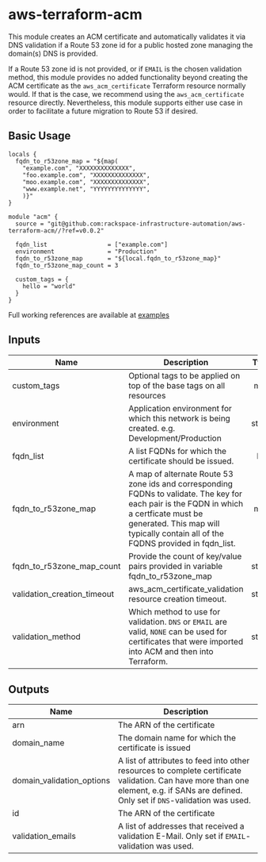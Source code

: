 # aws-terraform-acm

This module creates an ACM certificate and automatically validates it via DNS validation if a Route 53 zone id for a
public hosted zone managing the domain(s) DNS is provided.

If a Route 53 zone id is not provided, or if `EMAIL` is the chosen validation method, this module provides no added
functionality beyond creating the ACM certificate as the `aws_acm_certificate` Terraform resource normally would. If
that is the case, we recommend using the `aws_acm_certificate` resource directly. Nevertheless, this module supports
either use case in order to facilitate a future migration to Route 53 if desired.

## Basic Usage

```hcl
locals {
  fqdn_to_r53zone_map = "${map(
    "example.com", "XXXXXXXXXXXXXX",
    "foo.example.com", "XXXXXXXXXXXXXX",
    "moo.example.com", "XXXXXXXXXXXXXX",
    "www.example.net", "YYYYYYYYYYYYYY",
    )}"
}

module "acm" {
  source = "git@github.com:rackspace-infrastructure-automation/aws-terraform-acm//?ref=v0.0.2"

  fqdn_list                 = ["example.com"]
  environment               = "Production"
  fqdn_to_r53zone_map       = "${local.fqdn_to_r53zone_map}"
  fqdn_to_r53zone_map_count = 3

  custom_tags = {
    hello = "world"
  }
}

```

Full working references are available at [examples](examples)

## Inputs

| Name | Description | Type | Default | Required |
|------|-------------|:----:|:-----:|:-----:|
| custom\_tags | Optional tags to be applied on top of the base tags on all resources | map | `<map>` | no |
| environment | Application environment for which this network is being created. e.g. Development/Production | string | `"Development"` | no |
| fqdn\_list | A list FQDNs for which the certificate should be issued. | list | `<list>` | no |
| fqdn\_to\_r53zone\_map | A map of alternate Route 53 zone ids and corresponding FQDNs to validate. The key for each pair is the FQDN in which a certficate must be generated. This map will typically contain all of the FQDNS provided in fqdn_list. | map | `<map>` | no |
| fqdn\_to\_r53zone\_map\_count | Provide the count of key/value pairs provided in variable fqdn_to_r53zone_map | string | `"0"` | no |
| validation\_creation\_timeout | aws_acm_certificate_validation resource creation timeout. | string | `"45m"` | no |
| validation\_method | Which method to use for validation. `DNS` or `EMAIL` are valid, `NONE` can be used for certificates that were imported into ACM and then into Terraform. | string | `"DNS"` | no |

## Outputs

| Name | Description |
|------|-------------|
| arn | The ARN of the certificate |
| domain\_name | The domain name for which the certificate is issued |
| domain\_validation\_options | A list of attributes to feed into other resources to complete certificate validation. Can have more than one element, e.g. if SANs are defined. Only set if `DNS`-validation was used. |
| id | The ARN of the certificate |
| validation\_emails | A list of addresses that received a validation E-Mail. Only set if `EMAIL`-validation was used. |

